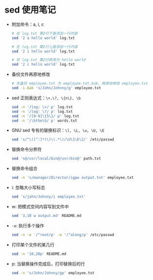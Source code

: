 # sed 使用笔记

- 附加命令：a, i, c

  ```sh
  # 在 log.txt 第2行下面添加一行内容
  sed '2 a hello world' log.txt

  # 在 log.txt 第2行上面添加一行内容
  sed '2 i hello world' log.txt

  # 将 log.txt 第2行修改为 hello world
  sed '2 c hello world' log.txt
  ```

- 备份文件再原地修改

  ```sh
  # 先备份 employee.txt 为 employee.txt.bak，再原地修改 employee.txt
  sed -i.bak 's/John/Johnny/g' employee.txt
  ```

- sed 正则表达式：`\+,\?, \{n\}, \b`

  ```sh
  sed -n '/log: \+/ p' log.txt
  sed -n '/log: \?/ p' log.txt
  sed -n '/[0-9]\{5\}/ p' log.txt
  sed -n '/\bthe\b/ p' words.txt
  ```

- GNU sed 专有的替换标识：`\l, \L, \u, \U, \E`

  ```sh
  sed 's/^\([^:]*)\)\(.*\)/\U\1\E\2/' /etc/passwd
  ```

- 替换命令分界符

  ```sh
  sed 's@/usr/local/bin@/usr/bin@' path.txt
  ```

- 替换命令组合

  ```sh
  sed -n 's/manager/Director/igpw output.txt' employee.txt
  ```

- i: 忽略大小写标志

  ```sh
  sed 's/john/Johnny/i employee.txt'
  ```

- w: 把模式空间内容写到文件中

  ```sh
  sed '3,10 w output.md' README.md
  ```

- `-e`: 执行多个操作

  ```sh
  sed -n -e '/^root/p' -e '/^along/p' /etc/passwd
  ```

- 打印某个文件的某几行

  ```sh
  sed -n '10,20p' README.md
  ```

- p: 当替换操作完成后，打印替换后的行

  ```sh
  sed -n 's/John/Johnny/gp' employee.txt
  ```
